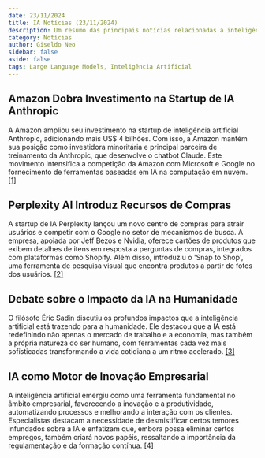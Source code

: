 ```yaml
---
date: 23/11/2024
title: IA Notícias (23/11/2024)
description: Um resumo das principais notícias relacionadas a inteligência artificial
category: Notícias
author: Giseldo Neo
sidebar: false
aside: false
tags: Large Language Models, Inteligência Artificial
---
```


## Amazon Dobra Investimento na Startup de IA Anthropic

A Amazon ampliou seu investimento na startup de inteligência artificial Anthropic, adicionando mais US$ 4 bilhões. Com isso, a Amazon mantém sua posição como investidora minoritária e principal parceira de treinamento da Anthropic, que desenvolve o chatbot Claude. Este movimento intensifica a competição da Amazon com Microsoft e Google no fornecimento de ferramentas baseadas em IA na computação em nuvem. [[1]]( https://www.reuters.com/pt/tecnologia/B2IQQ3ABXVONBLLAQV3YWONK6I-2024-11-22/?utm_source=chatgpt.com)

## Perplexity AI Introduz Recursos de Compras

A startup de IA Perplexity lançou um novo centro de compras para atrair usuários e competir com o Google no setor de mecanismos de busca. A empresa, apoiada por Jeff Bezos e Nvidia, oferece cartões de produtos que exibem detalhes de itens em resposta a perguntas de compras, integrados com plataformas como Shopify. Além disso, introduziu o 'Snap to Shop', uma ferramenta de pesquisa visual que encontra produtos a partir de fotos dos usuários. [[2]](https://elpais.com/proyecto-tendencias/2024-11-11/)

## Debate sobre o Impacto da IA na Humanidade

O filósofo Éric Sadin discutiu os profundos impactos que a inteligência artificial está trazendo para a humanidade. Ele destacou que a IA está redefinindo não apenas o mercado de trabalho e a economia, mas também a própria natureza do ser humano, com ferramentas cada vez mais sofisticadas transformando a vida cotidiana a um ritmo acelerado. [[3]](https://cincodias.elpais.com/companias/2024-11-12/)

## IA como Motor de Inovação Empresarial

A inteligência artificial emergiu como uma ferramenta fundamental no âmbito empresarial, favorecendo a inovação e a produtividade, automatizando processos e melhorando a interação com os clientes. Especialistas destacam a necessidade de desmistificar certos temores infundados sobre a IA e enfatizam que, embora possa eliminar certos empregos, também criará novos papéis, ressaltando a importância da regulamentação e da formação contínua. [[4]](https://cincodias.elpais.com/companias/2024-11-12/la-inteligencia-artificial-un-motor-para-la-innovacion-empresarial.html?utm_source=chatgpt.com)
